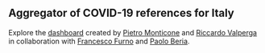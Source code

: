 ## Aggregator of COVID-19 references for Italy

Explore the [dashboard](https://pitmonticone.github.io/covid-italy/dashboard.html) created by [Pietro Monticone](https://github.com/pitmonticone) and [Riccardo Valperga](https://github.com/Ricvalp) in collaboration with [Francesco Furno](https://github.com/FFurno) and [Paolo Beria](https://github.com/beriapaolo).

